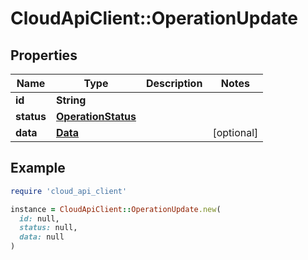 # CloudApiClient::OperationUpdate

## Properties

| Name | Type | Description | Notes |
| ---- | ---- | ----------- | ----- |
| **id** | **String** |  |  |
| **status** | [**OperationStatus**](OperationStatus.md) |  |  |
| **data** | [**Data**](Data.md) |  | [optional] |

## Example

```ruby
require 'cloud_api_client'

instance = CloudApiClient::OperationUpdate.new(
  id: null,
  status: null,
  data: null
)
```

